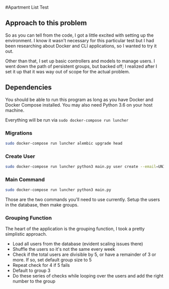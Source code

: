 #Apartment List Test

## Approach to this problem
So as you can tell from the code, I got a little excited with setting up the environment.  I know it wasn't necessary for this particular test but I had been researching about Docker and CLI applications, so I wanted to try it out.

Other than that, I set up basic controllers and models to manage users. I went down the path of persistent groups, but backed off;  I realized after I set it up that it was way out of scope for the actual problem.

## Dependencies

You should be able to run this program as long as you have Docker and Docker Compose installed.  You may also need Python 3.6 on your host machine.

Everything will be run via `sudo docker-compose run luncher`

### Migrations

```bash
sudo docker-compose run luncher alembic upgrade head
```
### Create User
```bash
sudo docker-compose run luncher python3 main.py user create --email=UNIQUE_EMAIL --name=NAME
```

### Main Command
```bash
sudo docker-compose run luncher python3 main.py
```

Those are the two commands you'll need to use currently.  Setup the users in the database, then make groups.

### Grouping Function

The heart of the application is the grouping function, I took a pretty simplistic approach.

- Load all users from the database (evident scaling issues there)
- Shuffle the users so it's not the same every week
- Check if the total users are divisible by 5, or have a remainder of 3 or more.  If so, set default group size to 5
- Repeat check for 4 if 5 fails
- Default to group 3
- Do these series of checks while looping over the users and add the right number to the group